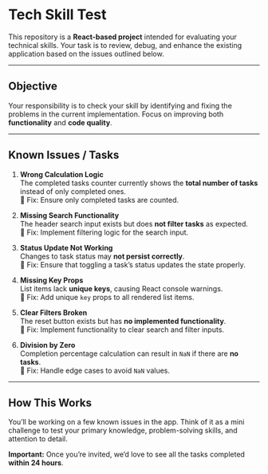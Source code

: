 # Tech Skill Test

This repository is a **React-based project** intended for evaluating your technical skills. Your task is to review, debug, and enhance the existing application based on the issues outlined below.

---

## Objective

Your responsibility is to check your skill by identifying and fixing the problems in the current implementation. Focus on improving both **functionality** and **code quality**.

---

## Known Issues / Tasks

1. **Wrong Calculation Logic**  
   The completed tasks counter currently shows the **total number of tasks** instead of only completed ones.  
   🔧 Fix: Ensure only completed tasks are counted.

2. **Missing Search Functionality**  
   The header search input exists but does **not filter tasks** as expected.  
   🔧 Fix: Implement filtering logic for the search input.

3. **Status Update Not Working**  
   Changes to task status may **not persist correctly**.  
   🔧 Fix: Ensure that toggling a task’s status updates the state properly.

4. **Missing Key Props**  
   List items lack **unique keys**, causing React console warnings.  
   🔧 Fix: Add unique `key` props to all rendered list items.

5. **Clear Filters Broken**  
   The reset button exists but has **no implemented functionality**.  
   🔧 Fix: Implement functionality to clear search and filter inputs.

6. **Division by Zero**  
   Completion percentage calculation can result in `NaN` if there are **no tasks**.  
   🔧 Fix: Handle edge cases to avoid `NaN` values.

---
## How This Works

You’ll be working on a few known issues in the app. Think of it as a mini challenge to test your primary knowledge, problem-solving skills, and attention to detail.  

**Important:** Once you’re invited, we’d love to see all the tasks completed **within 24 hours**.